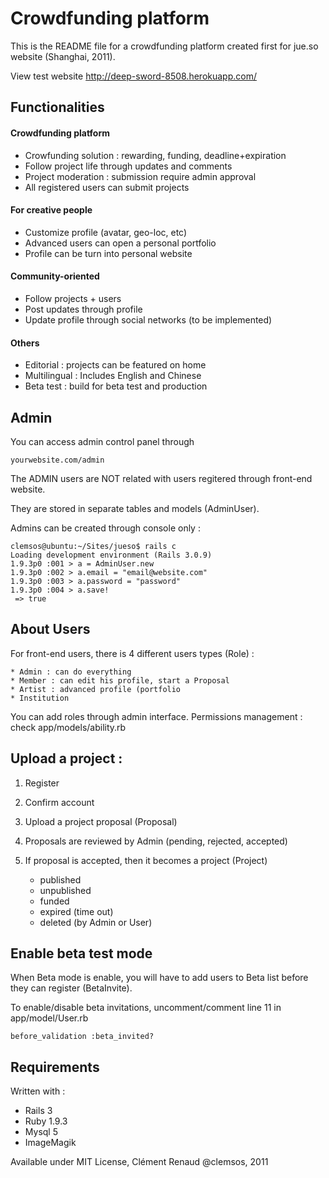 # Crowdfunding platform #

This is the README file for a crowdfunding platform created first for jue.so website (Shanghai, 2011).

View test website http://deep-sword-8508.herokuapp.com/


## Functionalities ##

#### Crowdfunding platform ####
  * Crowfunding solution : rewarding, funding, deadline+expiration
  * Follow project life through updates and comments 
  * Project moderation : submission require admin approval
  * All registered users can submit projects

#### For creative people ####
  * Customize profile (avatar, geo-loc, etc)
  * Advanced users can open a personal portfolio
  * Profile can be turn into personal website

#### Community-oriented ####
  * Follow projects + users
  * Post updates through profile 
  * Update profile through social networks (to be implemented)

#### Others ####
  * Editorial : projects can be featured on home
  * Multilingual : Includes English and Chinese
  * Beta test : build for beta test and production

## Admin ##
You can access admin control panel through 

	yourwebsite.com/admin

The ADMIN users are NOT related with users regitered through front-end website.

They are stored in separate tables and models (AdminUser).

Admins can be created through console only :
    
    clemsos@ubuntu:~/Sites/jueso$ rails c
    Loading development environment (Rails 3.0.9)
    1.9.3p0 :001 > a = AdminUser.new
    1.9.3p0 :002 > a.email = "email@website.com" 
    1.9.3p0 :003 > a.password = "password"
    1.9.3p0 :004 > a.save!
     => true 
    

## About Users ##
For front-end users, there is 4 different users types (Role) :
    
    * Admin : can do everything
    * Member : can edit his profile, start a Proposal
    * Artist : advanced profile (portfolio
    * Institution 
    

You can add roles through admin interface.
Permissions management : check app/models/ability.rb

## Upload a project : ## 
1. Register
2. Confirm account
2. Upload a project proposal (Proposal)
4. Proposals are reviewed by Admin (pending, rejected, accepted)
5. If proposal is accepted, then it becomes a project (Project)


    
    * published
    * unpublished
    * funded 
    * expired (time out)
    * deleted (by Admin or User)
    
 
## Enable beta test mode ##

When Beta mode is enable, you will have to add users to Beta list before they can register (BetaInvite).

To enable/disable beta invitations, uncomment/comment line 11 in app/model/User.rb

    
    before_validation :beta_invited?
    


## Requirements ##
Written with :
  * Rails 3
  * Ruby 1.9.3
  * Mysql 5
  * ImageMagik

Available under MIT License, Clément Renaud @clemsos, 2011
